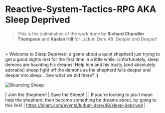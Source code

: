 # Reactive-System-Tactics-RPG AKA Sleep Deprived
> This is the culmination of the work done by **Richard Chandler Thompson** and **Kaelan Hill** for Ludum Dare 48: Deeper and Deeper!
<br>
> Welcome to Sleep Deprived; a game about a quiet shepherd just trying to get a good nights rest for the first time in a little while. Unfortunately, sleep demons are haunting his dreams! Help him and his trusty (and absolutely adorable) sheep fight off the demons as the shepherd falls deeper and deeper into sleep... See what we did there? ;)

![Bouncing Sheep]()


| Join the Shepherd! | Save the Sheep! |
| If you're looking to pla-I mean help the shepherd, then become something he dreams about, by going to this link! | https://ldjam.com/events/ludum-dare/48/sleep-deprived |
